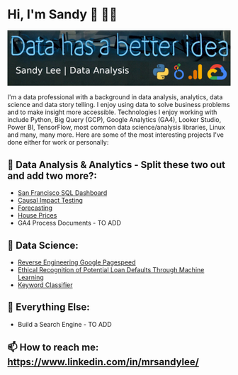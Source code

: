 # Hi, I'm Sandy 👋 👨‍💻

<img src="https://raw.githubusercontent.com/sandy-lee/sandy-lee/master/portfolio_banner.png" alt="lorum impsum">

I'm a data professional with a background in data analysis, analytics, data science and data story telling. I enjoy using data to solve business problems and to make insight more accessible.  Technologies I enjoy working with include Python, Big Query (GCP), Google Analytics (GA4), Looker Studio, Power BI, TensorFlow, most common data science/analysis libraries, Linux and many, many more. Here are some of the most interesting projects I've done either for work or personally: 

## 🔭 Data Analysis & Analytics - Split these two out and add two more?:
- [San Francisco SQL Dashboard](https://github.com/sandy-lee/San-Francisco-Bike-SQL-Dashboard)
- [Causal Impact Testing](https://github.com/sandy-lee/Causal-Impact)
- [Forecasting](https://github.com/sandy-lee/forecasting)
- [House Prices](https://github.com/sandy-lee/house_prices/tree/master)
- GA4 Process Documents - TO ADD
## 🔬 Data Science:
- [Reverse Engineering Google Pagespeed](https://github.com/sandy-lee/Reverse-Engineering-Google-Pagespeed)
- [Ethical Recognition of Potential Loan Defaults Through Machine Learning](https://github.com/sandy-lee/Ethical-recognition-of-potential-loan-defaults-through-machine-learning)
- [Keyword Classifier](https://github.com/sandy-lee/keyword_classifier)

## 💾 Everything Else:
- Build a Search Engine - TO ADD

## 📫 How to reach me: https://www.linkedin.com/in/mrsandylee/




